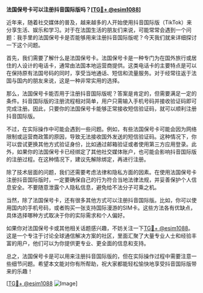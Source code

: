 **法国保号卡可以注册抖音国际版吗？[[TG💪+ @esim1088](https://t.me/s/esim1088)]**

近年来，随着社交媒体的普及，越来越多的人开始使用抖音国际版（TikTok）来分享生活、娱乐和学习。对于在法国生活的朋友们来说，可能常常会遇到一个问题：我手里的法国保号卡是否能够用来注册抖音国际版呢？今天我们就来详细探讨一下这个问题。

首先，我们需要了解什么是法国保号卡。法国保号卡是一种专门为在国外旅行或居住的人设计的电话卡，通常由法国本地运营商提供。这类电话卡的主要特点是可以在保持原有法国号码的同时，享受当地通话、短信和流量服务。对于经常往返于法国与国内的朋友来说，这是一种非常实用的选择。

那么，法国保号卡能否用于注册抖音国际版呢？答案是肯定的，但需要满足一定的条件。抖音国际版的注册流程相对简单，用户只需输入手机号码并接收验证码即可完成注册。因此，只要你的法国保号卡能够正常接收短信验证码，就可以顺利注册抖音国际版。

不过，在实际操作中可能会遇到一些问题。例如，有些法国保号卡可能会因为网络限制或运营商政策的原因，导致无法接收国外发送的短信验证码。这种情况下，你可以尝试更换其他方式验证身份，比如通过邮箱验证或者使用第三方应用登录。此外，如果你的法国保号卡已经绑定了其他社交媒体账户，也可能会影响抖音国际版的注册过程。在这种情况下，建议先解除绑定，再进行注册。

除了技术层面的问题，我们还需要考虑法律和隐私方面的因素。在使用法国保号卡注册抖音国际版时，一定要确保自己的行为符合当地法律法规，并妥善保护个人信息安全。不要随意泄露个人隐私信息，避免给不法分子可乘之机。

当然，除了法国保号卡，还有很多其他方式可以注册抖音国际版。比如，你可以使用国内的手机号码，或者购买一张支持国际漫游的SIM卡。这些方法各有优缺点，具体选择哪种方式取决于你的实际需求和个人偏好。

如果你对法国保号卡或其他相关话题感兴趣，不妨关注一下[TG💪+ @esim1088](https://t.me/s/esim1088)。这是一个专注于讨论全球通信解决方案的社区，里面汇聚了大量专业人士和经验丰富的用户，他们可以为你提供更专业、更全面的信息和支持。

总之，法国保号卡是可以用来注册抖音国际版的，但在实际操作过程中需要注意一些细节问题。希望本文能对你有所帮助，祝大家都能轻松愉快地享受抖音国际版带来的乐趣！

[[TG💪+ @esim1088](https://t.me/s/esim1088) ![Image](https://i.postimg.cc/4NQfJmqS/Snipaste-2025-05-13-00-14-12.png)]